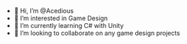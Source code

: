 - 👋 Hi, I’m @Acedious
- 👀 I’m interested in Game Design
- 🌱 I’m currently learning C# with Unity
- 💞️ I’m looking to collaborate on any game design projects

<!---
Acedious/Acedious is a ✨ special ✨ repository because its `README.md` (this file) appears on your GitHub profile.
You can click the Preview link to take a look at your changes.
--->
